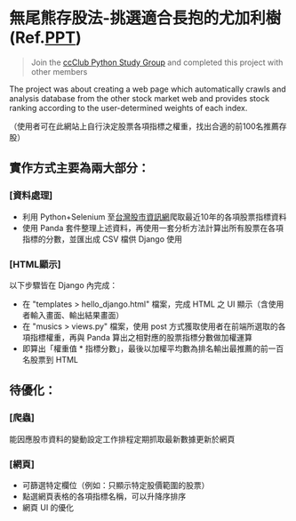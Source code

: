 # 無尾熊存股法-挑選適合長抱的尤加利樹  (Ref.[PPT](https://drive.google.com/file/d/1NW5nBBQinVo4j0_WFGjpFUUFkPRvsOo8/view?usp=sharing))
> Join the [ccClub Python Study Group](https://www.ccclub.io) and completed this project with other members

The project was about creating a web page which automatically crawls and analysis database from the other stock market web and provides stock ranking according to the user-determined weights of each index.

（使用者可在此網站上自行決定股票各項指標之權重，找出合適的前100名推薦存股）

## 實作方式主要為兩大部分：
### [資料處理]
- 利用 Python+Selenium 至[台灣股市資訊網](https://goodinfo.tw/StockInfo/index.asp)爬取最近10年的各項股票指標資料
- 使用 Panda 套件整理上述資料，再使用一套分析方法計算出所有股票在各項指標的分數，並匯出成 CSV 檔供 Django 使用
### [HTML顯示]
以下步驟皆在 Django 內完成：
- 在 "templates > hello_django.html" 檔案，完成 HTML 之 UI 顯示（含使用者輸入畫面、輸出結果畫面）
- 在 "musics > views.py" 檔案，使用 post 方式獲取使用者在前端所選取的各項指標權重，再與 Panda 算出之相對應的股票指標分數做加權運算
- 即算出「權重值 * 指標分數」，最後以加權平均數為排名輸出最推薦的前一百名股票到 HTML

## 待優化：
### [爬蟲]
能因應股市資料的變動設定工作排程定期抓取最新數據更新於網頁

### [網頁]
- 可篩選特定欄位（例如：只顯示特定股價範圍的股票）
- 點選網頁表格的各項指標名稱，可以升降序排序
- 網頁 UI 的優化
